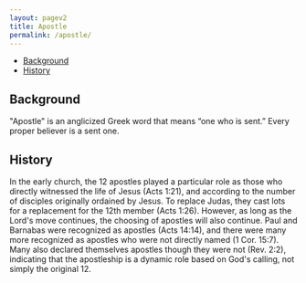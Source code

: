 ```yaml
---
layout: pagev2
title: Apostle
permalink: /apostle/
---
```

- [Background](#background)
- [History](#history)

## Background

"Apostle" is an anglicized Greek word that means “one who is sent.” Every proper believer is a sent one. 

## History

In the early church, the 12 apostles played a particular role as those who directly witnessed the life of Jesus (Acts 1:21), and according to the number of disciples originally ordained by Jesus. To replace Judas, they cast lots for a replacement for the 12th member (Acts 1:26). However, as long as the Lord's move continues, the choosing of apostles will also continue. Paul and Barnabas were recognized as apostles (Acts 14:14), and there were many more recognized as apostles who were not directly named (1 Cor. 15:7). Many also declared themselves apostles though they were not (Rev. 2:2), indicating that the apostleship is a dynamic role based on God's calling, not simply the original 12.

